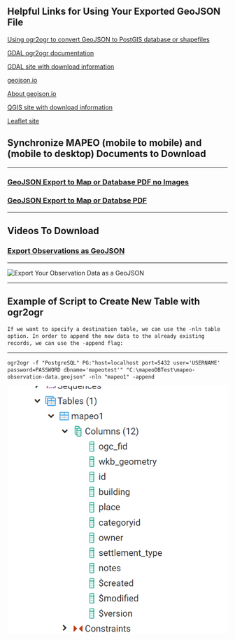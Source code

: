 ## Helpful Links for Using Your Exported GeoJSON File 

[Using ogr2ogr to convert GeoJSON to PostGIS database or shapefiles](https://morphocode.com/using-ogr2ogr-convert-data-formats-geojson-postgis-esri-geodatabase-shapefiles/)

[GDAL ogr2ogr documentation](https://gdal.org/programs/ogr2ogr.html)

[GDAL site with download information](https://gdal.org/)

[geojson.io](https://geojson.io/#map=2/20.0/0.0)

[About geojson.io](https://geojson.io/about.html)

[QGIS site with download information](https://qgis.org/en/site/)

[Leaflet site](https://leafletjs.com/)

## Synchronize MAPEO (mobile to mobile) and (mobile to desktop) Documents to Download

---

### [GeoJSON Export to Map or Database PDF no Images](docsPDF/Sync.pdf)

### [GeoJSON Export to Map or Databse PDF ](docsPDF/SynchIMG.pdf)

---

## Videos To Download

### [Export Observations as GeoJSON](videos/ExportGeoJSON.mov)

---
![Export Your Observation Data as a GeoJSON](images/GeoJSONExport.png)

---

## Example of Script to Create New Table with ogr2ogr
    
    If we want to specify a destination table, we can use the -nln table option. In order to append the new data to the already existing records, we can use the -append flag:
---
    ogr2ogr -f "PostgreSQL" PG:"host=localhost port=5432 user='USERNAME' password=PASSWORD dbname='mapeotest'" "C:\mapeoDBTest\mapeo-observation-data.geojson" -nln "mapeo1" -append

![Mapeo PostgreSQL Table](images/dbTable.png)